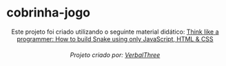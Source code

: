 # cobrinha-jogo
<p align="center">Este projeto foi criado utilizando o seguinte material didático: <a href="https://www.freecodecamp.org/news/think-like-a-programmer-how-to-build-snake-using-only-javascript-html-and-css-7b1479c3339e">Think like a programmer: How to build Snake using only JavaScript, HTML & CSS</a></p>
<h6 align="center">Projeto criado por: <a href="https://github.com/VerbalThree">VerbalThree</a></h6>

